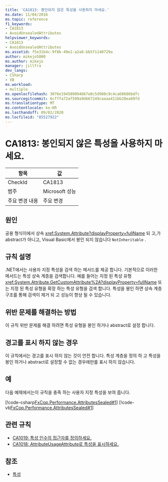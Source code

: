 ```yaml
---
title: 'CA1813: 봉인되지 않은 특성을 사용하지 마세요.'
ms.date: 11/04/2016
ms.topic: reference
f1_keywords:
- CA1813
- AvoidUnsealedAttributes
helpviewer_keywords:
- CA1813
- AvoidUnsealedAttributes
ms.assetid: f5e31b4c-9f8b-49e1-a2a8-bb5f1140729a
author: mikejo5000
ms.author: mikejo
manager: jillfra
dev_langs:
- CSharp
- VB
ms.workload:
- multiple
ms.openlocfilehash: 3076e194580094667e8c5d980c9c4ca60686bdfc
ms.sourcegitcommit: 6cfffa72af599a9d667249caaaa411bb28ea69fd
ms.translationtype: MT
ms.contentlocale: ko-KR
ms.lasthandoff: 09/02/2020
ms.locfileid: "85527922"
---
```

# <a name="ca1813-avoid-unsealed-attributes"></a>CA1813: 봉인되지 않은 특성을 사용하지 마세요.

|항목|값|
|-|-|
|CheckId|CA1813|
|범주|Microsoft 성능|
|주요 변경 내용|주요 변경|

## <a name="cause"></a>원인

공용 형식이에서 상속 <xref:System.Attribute?displayProperty=fullName> 되 고,가 abstract가 아니고, Visual Basic에서 봉인 되지 않습니다 `NotInheritable` .

## <a name="rule-description"></a>규칙 설명

.NET에서는 사용자 지정 특성을 검색 하는 메서드를 제공 합니다. 기본적으로 이러한 메서드는 특성 상속 계층을 검색합니다. 예를 들어는 지정 된 특성 유형 <xref:System.Attribute.GetCustomAttribute%2A?displayProperty=fullName> 또는 지정 된 특성 유형을 확장 하는 특성 유형을 검색 합니다. 특성을 봉인 하면 상속 계층 구조를 통해 검색이 제거 되 고 성능이 향상 될 수 있습니다.

## <a name="how-to-fix-violations"></a>위반 문제를 해결하는 방법

이 규칙 위반 문제를 해결 하려면 특성 유형을 봉인 하거나 abstract로 설정 합니다.

## <a name="when-to-suppress-warnings"></a>경고를 표시 하지 않는 경우

이 규칙에서는 경고를 표시 하지 않는 것이 안전 합니다. 특성 계층을 정의 하 고 특성을 봉인 하거나 abstract로 설정할 수 없는 경우에만를 표시 하지 않습니다.

## <a name="example"></a>예

다음 예제에서는이 규칙을 충족 하는 사용자 지정 특성을 보여 줍니다.

[!code-csharp[FxCop.Performance.AttributesSealed#1](../code-quality/codesnippet/CSharp/ca1813-avoid-unsealed-attributes_1.cs)]
[!code-vb[FxCop.Performance.AttributesSealed#1](../code-quality/codesnippet/VisualBasic/ca1813-avoid-unsealed-attributes_1.vb)]

## <a name="related-rules"></a>관련 규칙

- [CA1019: 특성 인수의 접근자를 정의하세요.](../code-quality/ca1019.md)
- [CA1018: AttributeUsageAttribute로 특성을 표시하세요.](../code-quality/ca1018.md)

## <a name="see-also"></a>참조

- [특성](/dotnet/standard/design-guidelines/attributes)
